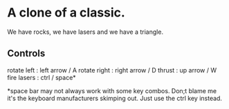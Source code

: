 # A clone of a classic.

We have rocks, we have lasers and we have a triangle.

## Controls
rotate left  : left arrow / A
rotate right : right arrow / D
thrust       : up arrow / W
fire lasers  : ctrl / space*

*space bar may not always work with some key combos. Don;t blame me it's the keyboard manufacturers skimping out. Just use the ctrl key instead.